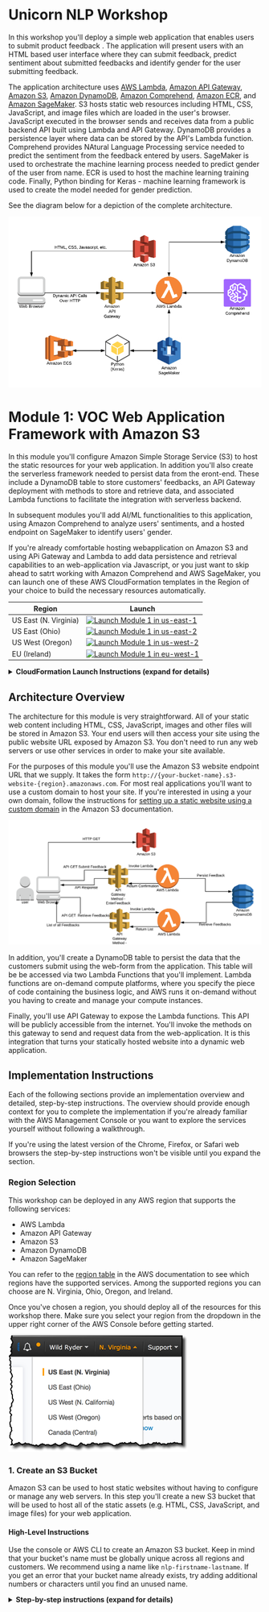 # Unicorn NLP Workshop

In this workshop you'll deploy a simple web application that enables users to submit product feedback . The application will present users with an HTML based user interface where they can submit feedback, predict sentiment about submitted feedbacks and identify gender for the user submitting feedback.

The application architecture uses [AWS Lambda](https://aws.amazon.com/lambda/), [Amazon API Gateway](https://aws.amazon.com/api-gateway/), [Amazon S3](https://aws.amazon.com/s3/), [Amazon DynamoDB](https://aws.amazon.com/dynamodb/), [Amazon Comprehend](https://aws.amazon.com/comprehend/), [Amazon ECR](https://aws.amazon.com/ecr/), and [Amazon SageMaker](https://aws.amazon.com/sagemaker/). S3 hosts static web resources including HTML, CSS, JavaScript, and image files which are loaded in the user's browser. JavaScript executed in the browser sends and receives data from a public backend API built using Lambda and API Gateway. DynamoDB provides a  persistence layer where data can be stored by the API's Lambda function. Comprehend provides NAtural Language Processing service needed to predict the sentiment from the feedback entered by users. SageMaker is used to orchestrate the machine learning process needed to predict gender of the user from name. ECR is used to host the machine learning training code. Finally, Python binding for Keras - machine learning framework is used to create the model needed for gender prediction.

See the diagram below for a depiction of the complete architecture.

![Unicorn ML Application Architecture](images/unicornml-complete-architecture.png)

# Module 1: VOC Web Application Framework with Amazon S3

In this module you'll configure Amazon Simple Storage Service (S3) to host the static resources for your web application. In addition you'll also create the serverless framework needed to persist data from the eront-end. These include a DynamoDB table to store customers' feedbacks, an API Gateway deployment with methods to store and retrieve data, and associated Lambda functions to facilitate the integration with serverless backend.

In subsequent modules you'll add AI/ML functionalities to this application, using Amazon Comprehend to analyze users' sentiments, and a hosted endpoint on SageMaker to identify users' gender.

If you're already comfortable hosting webapplication on Amazon S3 and using APi Gateway and Lambda to add data persistence and retrieval capabilities to an web-application via Javascript, or you just want to skip ahead to satrt working with Amazon Comprehend and AWS SageMaker, you can launch one of these AWS CloudFormation templates in the Region of your choice to build the necessary resources automatically.

Region| Launch
------|-----
US East (N. Virginia) | [![Launch Module 1 in us-east-1](http://docs.aws.amazon.com/AWSCloudFormation/latest/UserGuide/images/cloudformation-launch-stack-button.png)](https://console.aws.amazon.com/cloudformation/home?region=us-east-1#/stacks/new?stackName=nlp-workshop-voc-webapp&templateURL=https://s3.amazonaws.com/nlp-workshop/templates/voc-webapp.json)
US East (Ohio) | [![Launch Module 1 in us-east-2](http://docs.aws.amazon.com/AWSCloudFormation/latest/UserGuide/images/cloudformation-launch-stack-button.png)](https://console.aws.amazon.com/cloudformation/home?region=us-east-2#/stacks/new?stackName=nlp-workshop-voc-webapp&templateURL=https://s3.amazonaws.com/nlp-workshop/templates/voc-webapp.json)
US West (Oregon) | [![Launch Module 1 in us-west-2](http://docs.aws.amazon.com/AWSCloudFormation/latest/UserGuide/images/cloudformation-launch-stack-button.png)](https://console.aws.amazon.com/cloudformation/home?region=us-west-2#/stacks/new?stackName=nlp-workshop-voc-webapp&templateURL=https://s3.amazonaws.com/nlp-workshop/templates/voc-webapp.json)
EU (Ireland) | [![Launch Module 1 in eu-west-1](http://docs.aws.amazon.com/AWSCloudFormation/latest/UserGuide/images/cloudformation-launch-stack-button.png)](https://console.aws.amazon.com/cloudformation/home?region=eu-west-1#/stacks/new?stackName=nlp-workshop-voc-webapp&templateURL=https://s3.amazonaws.com/nlp-workshop/templates/voc-webapp.json)


<details>
<summary><strong>CloudFormation Launch Instructions (expand for details)</strong></summary><p>

1. Click the **Launch Stack** link above for the region of your choice.

1. Click **Next** on the Select Template page.

1. Provide a globally unique name for the **Website Bucket Name** such as `nlp-yourname` and click **Next**.
    ![Speficy Details Screenshot](images/module1-cfn-specify-details.png)

1. On the Options page, leave all the defaults and click **Next**.

1. On the Review page, check the box to acknowledge that CloudFormation will create IAM resources and click **Create**.
    ![Acknowledge IAM Screenshot](images/cfn-ack-iam.png)

    This template uses a custom resource to copy the static website assets from a central S3 bucket into your own dedicated bucket. In order for the custom resource to write to the new bucket in your account, it must create an IAM role it can assume with those permissions.

1. Wait for the `nlp-workshop-voc-webapp` stack to reach a status of `CREATE_COMPLETE`.

1. With the `nlp-workshop-voc-webapp` stack selected, click on the **Outputs** tab and click on the WebsiteURL link.

1. Verify the VOC application home page is loading properly and move on to the next module, [Sentiment Analysis](../2_SentimentAnalysis).

</p></details>

## Architecture Overview

The architecture for this module is very straightforward. All of your static web content including HTML, CSS, JavaScript, images and other files will be stored in Amazon S3. Your end users will then access your site using the public website URL exposed by Amazon S3. You don't need to run any web servers or use other services in order to make your site available.

For the purposes of this module you'll use the Amazon S3 website endpoint URL that we supply. It takes the form `http://{your-bucket-name}.s3-website-{region}.amazonaws.com`. For most real applications you'll want to use a custom domain to host your site. If you're interested in using a your own domain, follow the instructions for [setting up a static website using a custom domain](http://docs.aws.amazon.com/AmazonS3/latest/dev/website-hosting-custom-domain-walkthrough.html) in the Amazon S3 documentation.

![Serverless webapp architecture](images/unicornml-serverless-webapp-architecture.png)

In addition, you'll create a DynamoDB table to persist the data that the customers submit using the web-form from the application. This table will be be accessed via two Lambda Functions that you'll implement. Lambda functions are on-demand compute platforms, where you specify the piece of code containing the business logic, and AWS runs it on-demand without you having to create and manage your compute instances.

Finally, you'll use API Gateway to expose the Lambda functions. This API will be publicly accessible from the internet. You'll invoke the methods on this gateway to send and request data from the web-application. It is this integration that turns your statically hosted website into a dynamic web application.

## Implementation Instructions

Each of the following sections provide an implementation overview and detailed, step-by-step instructions. The overview should provide enough context for you to complete the implementation if you're already familiar with the AWS Management Console or you want to explore the services yourself without following a walkthrough.

If you're using the latest version of the Chrome, Firefox, or Safari web browsers the step-by-step instructions won't be visible until you expand the section.

### Region Selection

This workshop can be deployed in any AWS region that supports the following services:

- AWS Lambda
- Amazon API Gateway
- Amazon S3
- Amazon DynamoDB
- Amazon SageMaker

You can refer to the [region table](https://aws.amazon.com/about-aws/global-infrastructure/regional-product-services/) in the AWS documentation to see which regions have the supported services. Among the supported regions you can choose are N. Virginia, Ohio, Oregon, and Ireland.

Once you've chosen a region, you should deploy all of the resources for this workshop there. Make sure you select your region from the dropdown in the upper right corner of the AWS Console before getting started.

![Region selection screenshot](images/region-selection.png)

### 1. Create an S3 Bucket

Amazon S3 can be used to host static websites without having to configure or manage any web servers. In this step you'll create a new S3 bucket that will be used to host all of the static assets (e.g. HTML, CSS, JavaScript, and image files) for your web application.

#### High-Level Instructions

Use the console or AWS CLI to create an Amazon S3 bucket. Keep in mind that your bucket's name must be globally unique across all regions and customers. We recommend using a name like `nlp-firstname-lastname`. If you get an error that your bucket name already exists, try adding additional numbers or characters until you find an unused name.

<details>
<summary><strong>Step-by-step instructions (expand for details)</strong></summary><p>

1. In the AWS Management Console choose **Services** then select **S3** under Storage.

1. Choose **+Create Bucket**

1. Provide a globally unique name for your bucket such as `nlp-firstname-lastname`.

1. Select the Region you've chosen to use for this workshop from the dropdown.

1. Choose **Create** in the lower left of the dialog without selecting a bucket to copy settings from.

    ![Create bucket screenshot](images/create-bucket.png)

</p></details>